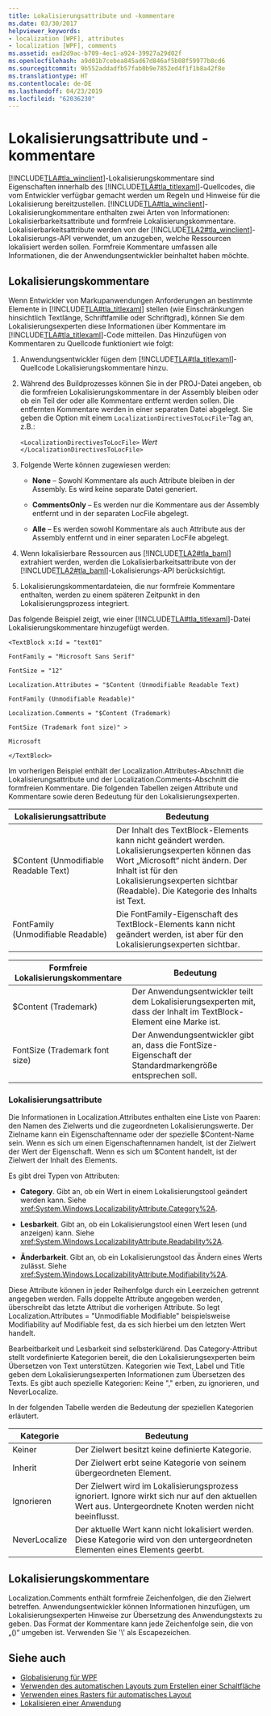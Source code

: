```yaml
---
title: Lokalisierungsattribute und -kommentare
ms.date: 03/30/2017
helpviewer_keywords:
- localization [WPF], attributes
- localization [WPF], comments
ms.assetid: ead2d9ac-b709-4ec1-a924-39927a29d02f
ms.openlocfilehash: a9d01b7cebea845ad67d846af5b08f59977b8cd6
ms.sourcegitcommit: 9b552addadfb57fab0b9e7852ed4f1f1b8a42f8e
ms.translationtype: HT
ms.contentlocale: de-DE
ms.lasthandoff: 04/23/2019
ms.locfileid: "62036230"
---
```

# <a name="localization-attributes-and-comments"></a>Lokalisierungsattribute und -kommentare
[!INCLUDE[TLA#tla_winclient](../../../../includes/tlasharptla-winclient-md.md)]-Lokalisierungskommentare sind Eigenschaften innerhalb des [!INCLUDE[TLA#tla_titlexaml](../../../../includes/tlasharptla-titlexaml-md.md)]-Quellcodes, die vom Entwickler verfügbar gemacht werden um Regeln und Hinweise für die Lokalisierung bereitzustellen. [!INCLUDE[TLA#tla_winclient](../../../../includes/tlasharptla-winclient-md.md)]-Lokalisierungkommentare enthalten zwei Arten von Informationen: Lokalisierbarkeitsattribute und formfreie Lokalisierungskommentare. Lokalisierbarkeitsattribute werden von der [!INCLUDE[TLA2#tla_winclient](../../../../includes/tla2sharptla-winclient-md.md)]-Lokalisierungs-API verwendet, um anzugeben, welche Ressourcen lokalisiert werden sollen. Formfreie Kommentare umfassen alle Informationen, die der Anwendungsentwickler beinhaltet haben möchte.  

<a name="Localizer_Comments_"></a>   
## <a name="localization-comments"></a>Lokalisierungskommentare  
 Wenn Entwickler von Markupanwendungen Anforderungen an bestimmte Elemente in [!INCLUDE[TLA#tla_titlexaml](../../../../includes/tlasharptla-titlexaml-md.md)] stellen (wie Einschränkungen hinsichtlich Textlänge, Schriftfamilie oder Schriftgrad), können Sie dem Lokalisierungsexperten diese Informationen über Kommentare im [!INCLUDE[TLA#tla_titlexaml](../../../../includes/tlasharptla-titlexaml-md.md)]-Code mitteilen. Das Hinzufügen von Kommentaren zu Quellcode funktioniert wie folgt:  
  
1. Anwendungsentwickler fügen dem [!INCLUDE[TLA#tla_titlexaml](../../../../includes/tlasharptla-titlexaml-md.md)]-Quellcode Lokalisierungskommentare hinzu.  
  
2. Während des Buildprozesses können Sie in der PROJ-Datei angeben, ob die formfreien Lokalisierungskommentare in der Assembly bleiben oder ob ein Teil der oder alle Kommentare entfernt werden sollen. Die entfernten Kommentare werden in einer separaten Datei abgelegt. Sie geben die Option mit einem `LocalizationDirectivesToLocFile`-Tag an, z.B.:  
  
     `<LocalizationDirectivesToLocFile>` *Wert* `</LocalizationDirectivesToLocFile>`  
  
3. Folgende Werte können zugewiesen werden:  
  
    - **None** – Sowohl Kommentare als auch Attribute bleiben in der Assembly. Es wird keine separate Datei generiert.  
  
    - **CommentsOnly** – Es werden nur die Kommentare aus der Assembly entfernt und in der separaten LocFile abgelegt.  
  
    - **Alle** – Es werden sowohl Kommentare als auch Attribute aus der Assembly entfernt und in einer separaten LocFile abgelegt.  
  
4. Wenn lokalisierbare Ressourcen aus [!INCLUDE[TLA2#tla_baml](../../../../includes/tla2sharptla-baml-md.md)] extrahiert werden, werden die Lokalisierbarkeitsattribute von der [!INCLUDE[TLA2#tla_baml](../../../../includes/tla2sharptla-baml-md.md)]-Lokalisierungs-API berücksichtigt.  
  
5. Lokalisierungskommentardateien, die nur formfreie Kommentare enthalten, werden zu einem späteren Zeitpunkt in den Lokalisierungsprozess integriert.  
  
 Das folgende Beispiel zeigt, wie einer [!INCLUDE[TLA#tla_titlexaml](../../../../includes/tlasharptla-titlexaml-md.md)]-Datei Lokalisierungskommentare hinzugefügt werden.  
  
 `<TextBlock x:Id = "text01"`  
  
 `FontFamily = "Microsoft Sans Serif"`  
  
 `FontSize = "12"`  
  
 `Localization.Attributes = "$Content (Unmodifiable Readable Text)`  
  
 `FontFamily (Unmodifiable Readable)"`  
  
 `Localization.Comments = "$Content (Trademark)`  
  
 `FontSize (Trademark font size)" >`  
  
 `Microsoft`  
  
 `</TextBlock>`  
  
 Im vorherigen Beispiel enthält der Localization.Attributes-Abschnitt die Lokalisierungsattribute und der Localization.Comments-Abschnitt die formfreien Kommentare. Die folgenden Tabellen zeigen Attribute und Kommentare sowie deren Bedeutung für den Lokalisierungsexperten.  
  
|Lokalisierungsattribute|Bedeutung|  
|-----------------------------|-------------|  
|$Content (Unmodifiable Readable Text)|Der Inhalt des TextBlock-Elements kann nicht geändert werden. Lokalisierungsexperten können das Wort „Microsoft“ nicht ändern. Der Inhalt ist für den Lokalisierungsexperten sichtbar (Readable). Die Kategorie des Inhalts ist Text.|  
|FontFamily (Unmodifiable Readable)|Die FontFamily-Eigenschaft des TextBlock-Elements kann nicht geändert werden, ist aber für den Lokalisierungsexperten sichtbar.|  
  
|Formfreie Lokalisierungskommentare|Bedeutung|  
|--------------------------------------|-------------|  
|$Content (Trademark)|Der Anwendungsentwickler teilt dem Lokalisierungsexperten mit, dass der Inhalt im TextBlock-Element eine Marke ist.|  
|FontSize (Trademark font size)|Der Anwendungsentwickler gibt an, dass die FontSize-Eigenschaft der Standardmarkengröße entsprechen soll.|  
  
### <a name="localizability-attributes"></a>Lokalisierungsattribute  
 Die Informationen in Localization.Attributes enthalten eine Liste von Paaren: den Namen des Zielwerts und die zugeordneten Lokalisierungswerte. Der Zielname kann ein Eigenschaftenname oder der spezielle $Content-Name sein. Wenn es sich um einen Eigenschaftennamen handelt, ist der Zielwert der Wert der Eigenschaft. Wenn es sich um $Content handelt, ist der Zielwert der Inhalt des Elements.  
  
 Es gibt drei Typen von Attributen:  
  
- **Category**. Gibt an, ob ein Wert in einem Lokalisierungstool geändert werden kann. Siehe <xref:System.Windows.LocalizabilityAttribute.Category%2A>.  
  
- **Lesbarkeit**. Gibt an, ob ein Lokalisierungstool einen Wert lesen (und anzeigen) kann. Siehe <xref:System.Windows.LocalizabilityAttribute.Readability%2A>.  
  
- **Änderbarkeit**. Gibt an, ob ein Lokalisierungstool das Ändern eines Werts zulässt. Siehe <xref:System.Windows.LocalizabilityAttribute.Modifiability%2A>.  
  
 Diese Attribute können in jeder Reihenfolge durch ein Leerzeichen getrennt angegeben werden. Falls doppelte Attribute angegeben werden, überschreibt das letzte Attribut die vorherigen Attribute. So legt Localization.Attributes = "Unmodifiable Modifiable" beispielsweise Modifiability auf Modifiable fest, da es sich hierbei um den letzten Wert handelt.  
  
 Bearbeitbarkeit und Lesbarkeit sind selbsterklärend. Das Category-Attribut stellt vordefinierte Kategorien bereit, die den Lokalisierungsexperten beim Übersetzen von Text unterstützen. Kategorien wie Text, Label und Title geben dem Lokalisierungsexperten Informationen zum Übersetzen des Texts. Es gibt auch spezielle Kategorien: Keine "," erben, zu ignorieren, und NeverLocalize.  
  
 In der folgenden Tabelle werden die Bedeutung der speziellen Kategorien erläutert.  
  
|Kategorie|Bedeutung|  
|--------------|-------------|  
|Keiner|Der Zielwert besitzt keine definierte Kategorie.|  
|Inherit|Der Zielwert erbt seine Kategorie von seinem übergeordneten Element.|  
|Ignorieren|Der Zielwert wird im Lokalisierungsprozess ignoriert. Ignore wirkt sich nur auf den aktuellen Wert aus. Untergeordnete Knoten werden nicht beeinflusst.|  
|NeverLocalize|Der aktuelle Wert kann nicht lokalisiert werden. Diese Kategorie wird von den untergeordneten Elementen eines Elements geerbt.|  
  
<a name="Localization_Comments"></a>   
## <a name="localization-comments"></a>Lokalisierungskommentare  
 Localization.Comments enthält formfreie Zeichenfolgen, die den Zielwert betreffen. Anwendungsentwickler können Informationen hinzufügen, um Lokalisierungsexperten Hinweise zur Übersetzung des Anwendungstexts zu geben. Das Format der Kommentare kann jede Zeichenfolge sein, die von „()“ umgeben ist. Verwenden Sie '\\' als Escapezeichen.  
  
## <a name="see-also"></a>Siehe auch

- [Globalisierung für WPF](globalization-for-wpf.md)
- [Verwenden des automatischen Layouts zum Erstellen einer Schaltfläche](how-to-use-automatic-layout-to-create-a-button.md)
- [Verwenden eines Rasters für automatisches Layout](how-to-use-a-grid-for-automatic-layout.md)
- [Lokalisieren einer Anwendung](how-to-localize-an-application.md)
